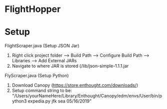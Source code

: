 # FlightHopper


# Setup

FlightScraper.java (Setup JSON Jar)
1. Right click project folder --> Build Path --> Configure Build Path --> Libraries --> Add External JARs
2. Navigate to where JAR is stored (/lib/json-simple-1.1.1.jar

FlyScraper.java (Setup Python)
1. Download Canopy (https://store.enthought.com/downloads/)
2. Setup command string to be: "/Users/yourNameHere/Library/Enthought/Canopy/edm/envs/User/bin/python3 expedia.py jfk sea 05/16/2019"
